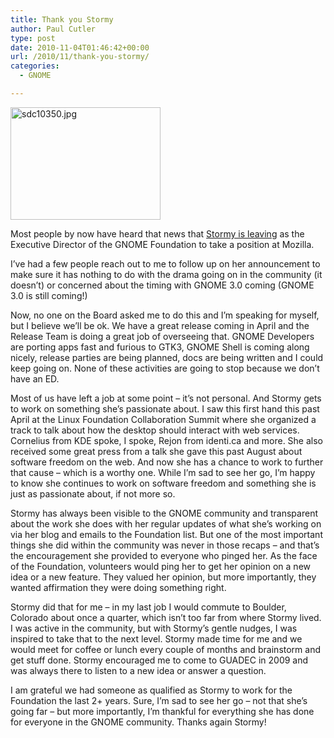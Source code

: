 ```yaml
---
title: Thank you Stormy
author: Paul Cutler
type: post
date: 2010-11-04T01:46:42+00:00
url: /2010/11/thank-you-stormy/
categories:
  - GNOME

---
```

[<img src="https://i2.wp.com/farm5.static.flickr.com/4142/4848585071_b25574603f_m.jpg?resize=240%2C180" width="240" height="180" alt="sdc10350.jpg" data-recalc-dims="1" />][1]

Most people by now have heard that news that [Stormy is leaving][2] as the Executive Director of the GNOME Foundation to take a position at Mozilla.

I&#8217;ve had a few people reach out to me to follow up on her announcement to make sure it has nothing to do with the drama going on in the community (it doesn&#8217;t) or concerned about the timing with GNOME 3.0 coming (GNOME 3.0 is still coming!)

Now, no one on the Board asked me to do this and I&#8217;m speaking for myself, but I believe we&#8217;ll be ok. We have a great release coming in April and the Release Team is doing a great job of overseeing that. GNOME Developers are porting apps fast and furious to GTK3, GNOME Shell is coming along nicely, release parties are being planned, docs are being written and I could keep going on. None of these activities are going to stop because we don&#8217;t have an ED.

Most of us have left a job at some point &#8211; it&#8217;s not personal. And Stormy gets to work on something she&#8217;s passionate about. I saw this first hand this past April at the Linux Foundation Collaboration Summit where she organized a track to talk about how the desktop should interact with web services. Cornelius from KDE spoke, I spoke, Rejon from identi.ca and more. She also received some great press from a talk she gave this past August about software freedom on the web. And now she has a chance to work to further that cause &#8211; which is a worthy one. While I&#8217;m sad to see her go, I&#8217;m happy to know she continues to work on software freedom and something she is just as passionate about, if not more so.

Stormy has always been visible to the GNOME community and transparent about the work she does with her regular updates of what she&#8217;s working on via her blog and emails to the Foundation list. But one of the most important things she did within the community was never in those recaps &#8211; and that&#8217;s the encouragement she provided to everyone who pinged her. As the face of the Foundation, volunteers would ping her to get her opinion on a new idea or a new feature. They valued her opinion, but more importantly, they wanted affirmation they were doing something right.

Stormy did that for me &#8211; in my last job I would commute to Boulder, Colorado about once a quarter, which isn&#8217;t too far from where Stormy lived. I was active in the community, but with Stormy&#8217;s gentle nudges, I was inspired to take that to the next level. Stormy made time for me and we would meet for coffee or lunch every couple of months and brainstorm and get stuff done. Stormy encouraged me to come to GUADEC in 2009 and was always there to listen to a new idea or answer a question.

I am grateful we had someone as qualified as Stormy to work for the Foundation the last 2+ years. Sure, I&#8217;m sad to see her go &#8211; not that she&#8217;s going far &#8211; but more importantly, I&#8217;m thankful for everything she has done for everyone in the GNOME community. Thanks again Stormy!

 [1]: http://www.flickr.com/photos/silwenae/4848585071/ "sdc10350.jpg by pcutler, on Flickr"
 [2]: http://stormyscorner.com/2010/11/changing-roles.html
